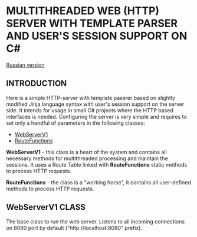 # MULTITHREADED WEB (HTTP) SERVER WITH TEMPLATE PARSER AND USER'S SESSION SUPPORT ON C#

[Russian version](https://github.com/ezik117/SimpleWebServer/blob/main/README.md)

## INTRODUCTION

Here is a simple HTTP-server with template paserer based on slightly modified Jinja language syntax with user's session support on the server side. It intends for usage in small C# projects where the HTTP based interfaces is needed. Configuring the server is very simple and requires to set only a handful of parameters in the following classes:

- [WebServerV1](#WebServerV1-CLASS)
- [RouteFunctions](#RouteFunctions-CLASS)

**WebServerV1** - this class is a heart of the system and contains all necessary methods for multithreaded processing and maintain the sessions. It uses a Route Table linked with **RouteFunctions** static methods to process HTTP requests.

**RouteFunctions** - the class is a "working horse", it contains all user-defined methods to process HTTP requests.

## WebServerV1 CLASS

The base class to run the web server. Listens to all incoming connections on 8080 port by default ("http://localhost:8080" prefix).

